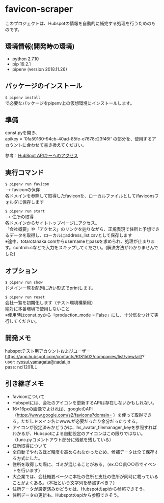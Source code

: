 # favicon-scraper
このプロジェクトは、Hubspotの情報を自動的に補完する処理を行うためのものです。

## 環境情報(開発時の環境)

- python 2.7.10
- pip 19.2.1
- pipenv (version 2018.11.26)

## パッケージのインストール
```$ pipenv install```  
で必要なパッケージをpipenv上の仮想環境にインストールします。

## 準備
const.pyを開き、  
apikey = '0fa59160-94cb-40ad-85fe-e7678c23f46f'
の部分を、使用するアカウントに合わせて書き換えてください。

参考：[HubSpot APIキーへのアクセス](https://knowledge.hubspot.com/jp/articles/kcs_article/integrations/how-do-i-get-my-hubspot-api-key)


## 実行コマンド
```$ pipenv run favicon```  
 --> faviconの保存  
 各ドメインを参照して取得したfaviconを、ローカルファイルとして/faviconsフォルダに保存します

```$ pipenv run start```  
 --> 住所の取得  
各ドメインからサイトトップページにアクセス。  
「会社概要」や「アクセス」のリンクを辿りながら、正規表現で住所と予想できるデータを取得し、ローカルにaddress_list.csvとして保存します  
※途中、totarotanaka.comからusernameとpassを求められ、処理が止まります。control+cなどで入力をスキップしてください。(解決方法がわかりませんでした)


## オプション
```$ pipenv run show```  
ドメイン一覧を配列に近い形式でprintします。

```$ pipenv run reset```  
会社一覧を初期化します（テスト環境構築用）  
絶対に本番環境で使用しないこと  
※使用時はconst.pyから「production_mode = False」にし、十分気をつけて実行してください。  

## 開発メモ
hubspotテスト用アカウントおよびユーザー  
https://app.hubspot.com/contacts/6181502/companies/list/view/all/?  
user: ryosui.yamagata@nadai.jp  
pass: nci1201LL  

## 引き継ぎメモ
 - faviconについて  
  - Hubspotには、会社のアイコンを更新するAPIは存在しないかもしれない。  
  - 16*16pxの画像でよければ、googleのAPI（https://www.google.com/s2/favicons?domain= ）を使って取得できる。ただしドメイン名にwww.が必要だったり余分だったりする。  
  - アイコンが設定済みかどうかは、hs_avatar_filemanager_keyを参照すればわかるが、Hubspotによる自動設定のアイコンはこの限りではない。（func.pyコメントアウト部分に残骸を残している）  
 - 住所取得について  
  - 全自動でやれるほど精度を高められなかったため、候補データは全て保存する方式にした。
  - 住所を取得した際に、ゴミが混じることがある。（ex.○○県○○市でイベントを行います）
  - 大企業では、会社概要ページに本社の住所と支社の住所が同時に載っていることがよくある。（本社という文字列を参照すべき？）
  - 住所データが設定済みかどうかは、Hubspotのapiから参照できそう。
  - 住所データの更新も、Hubspotのapiから参照できそう。
